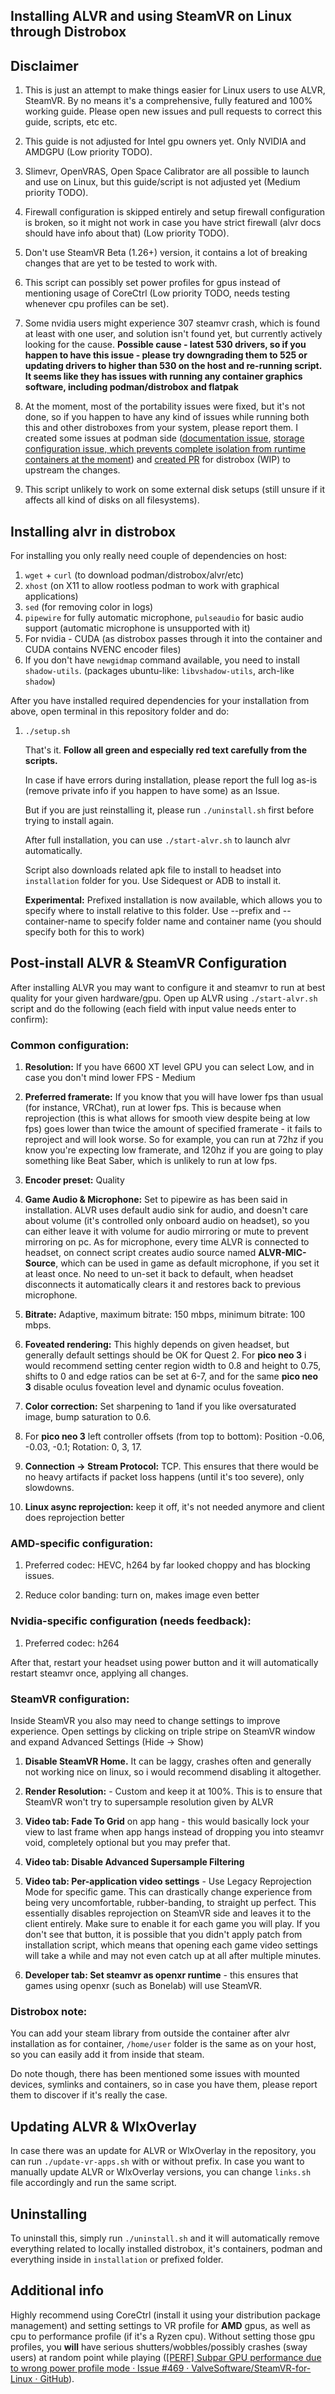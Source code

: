 ## Installing ALVR and using SteamVR on Linux through Distrobox

## Disclaimer

1. This is just an attempt to make things easier for Linux users to use ALVR, SteamVR. By no means it's a comprehensive, fully featured and 100% working guide. Please open new issues and pull requests to correct this guide, scripts, etc etc.

2. This guide is not adjusted for Intel gpu owners yet. Only NVIDIA and AMDGPU (Low priority TODO).

3. Slimevr, OpenVRAS, Open Space Calibrator are all possible to launch and use on Linux, but this guide/script is not adjusted yet (Medium priority TODO).

4. Firewall configuration is skipped entirely and setup firewall configuration is broken, so it might not work in case you have strict firewall (alvr docs should have info about that) (Low priority TODO).

5. Don't use SteamVR Beta (1.26+) version, it contains a lot of breaking changes that are yet to be tested to work with.

6. This script can possibly set power profiles for gpus instead of mentioning usage of CoreCtrl (Low priority TODO, needs testing whenever cpu profiles can be set).

7. Some nvidia users might experience 307 steamvr crash, which is found at least with one user, and solution isn't found yet, but currently actively looking for the cause. **Possible cause - latest 530 drivers, so if you happen to have this issue - please try downgrading them to 525 or updating drivers to higher than 530 on the host and re-running script. It seems like they has issues with running any container graphics software, including podman/distrobox and flatpak**

8. At the moment, most of the portability issues were fixed, but it's not done, so if you happen to have any kind of issues while running both this and other distroboxes from your system, please report them. I created some issues at podman side ([documentation issue](https://github.com/containers/podman/issues/18375), [storage configuration issue, which prevents complete isolation from runtime containers at the moment](https://github.com/containers/storage/issues/1587)) and [created PR](https://github.com/89luca89/distrobox/pull/718) for distrobox (WIP) to upstream the changes.

9. This script unlikely to work on some external disk setups (still unsure if it affects all kind of disks on all filesystems).

## Installing alvr in distrobox

For installing you only really need couple of dependencies on host:

1. `wget` + `curl` (to download podman/distrobox/alvr/etc)
2. `xhost` (on X11 to allow rootless podman to work with graphical applications)
3. `sed` (for removing color in logs)
4. `pipewire` for fully automatic microphone, `pulseaudio` for basic audio support (automatic microphone is unsupported with it)
5. For nvidia - CUDA (as distrobox passes through it into the container and CUDA contains NVENC encoder files)
6. If you don't have `newgidmap` command available, you need to install `shadow-utils`. (packages ubuntu-like: `libvshadow-utils`, arch-like `shadow`)

After you have installed required dependencies for your installation from above, open terminal in this repository folder and do:

1. `./setup.sh`
   
   That's it. **Follow all green and especially red text carefully from the scripts.**

   In case if have errors during installation, please report the full log as-is (remove private info if you happen to have some) as an Issue.
   
   But if you are just reinstalling it, please run `./uninstall.sh` first before trying to install again.
   
   After full installation, you can use `./start-alvr.sh` to launch alvr automatically.
   
   Script also downloads related apk file to install to headset into `installation` folder for you. Use Sidequest or ADB to install it.

   **Experimental:** Prefixed installation is now available, which allows you to specify where to install relative to this folder. Use --prefix and --container-name to specify folder name and container name (you should specify both for this to work)

## Post-install ALVR & SteamVR Configuration

After installing ALVR you may want to configure it and steamvr to run at best quality for your given hardware/gpu. Open up ALVR using `./start-alvr.sh` script and do the following (each field with input value needs enter to confirm):

### Common configuration:

1. **Resolution:** If you have 6600 XT level GPU you can select Low, and in case you don't mind lower FPS - Medium

2. **Preferred framerate:** If you know that you will have lower fps than usual (for instance, VRChat), run at lower fps. This is because when reprojection (this is what allows for smooth view despite being at low fps) goes lower than twice the amount of specified framerate - it fails to reproject and will look worse. So for example, you can run at 72hz if you know you're expecting low framerate, and 120hz if you are going to play something like Beat Saber, which is unlikely to run at low fps.

3. **Encoder preset:** Quality

4. **Game Audio & Microphone:** Set to pipewire as has been said in installation. ALVR uses default audio sink for audio, and doesn't care about volume (it's controlled only onboard audio on headset), so you can either leave it with volume for audio mirroring or mute to prevent mirroring on pc. As for microphone, every time ALVR is connected to headset, on connect script creates audio source named **ALVR-MIC-Source**, which can be used in game as default microphone, if you set it at least once. No need to un-set it back to default, when headset disconnects it automatically clears it and restores back to previous microphone.

5. **Bitrate:** Adaptive, maximum bitrate: 150 mbps, minimum bitrate: 100 mbps.

6. **Foveated rendering:** This highly depends on given headset, but generally default settings should be OK for Quest 2. For **pico neo 3** i would recommend setting center region width to 0.8 and height to 0.75, shifts to 0 and edge ratios can be set at 6-7, and for the same **pico neo 3** disable oculus foveation level and dynamic oculus foveation.

7. **Color correction:** Set sharpening to 1and if you like oversaturated image, bump saturation to 0.6.

8. For **pico neo 3** left controller offsets (from top to bottom): Position -0.06, -0.03, -0.1; Rotation: 0, 3, 17.

9. **Connection -> Stream Protocol:** TCP. This ensures that there would be no heavy artifacts if packet loss happens (until it's too severe), only slowdowns.

10. **Linux async reprojection:** keep it off, it's not needed anymore and client does reprojection better

### AMD-specific configuration:

1. Preferred codec: HEVC, h264 by far looked choppy and has blocking issues.

2. Reduce color banding: turn on, makes image even better

### Nvidia-specific configuration (needs feedback):

1. Preferred codec: h264

After that, restart your headset using power button and it will automatically restart steamvr once, applying all changes.

### SteamVR configuration:

Inside SteamVR you also may need to change settings to improve experience. Open settings by clicking on triple stripe on SteamVR window and expand Advanced Settings (Hide -> Show)

1. **Disable SteamVR Home.** It can be laggy, crashes often and generally not working nice on linux, so i would recommend disabling it altogether.

2. **Render Resolution:** - Custom and keep it at 100%. This is to ensure that SteamVR won't try to supersample resolution given by ALVR

3. **Video tab: Fade To Grid** on app hang - this would basically lock your view to last frame when app hangs instead of dropping you into steamvr void, completely optional but you may prefer that.

4. **Video tab: Disable Advanced Supersample Filtering** 

5. **Video tab: Per-application video settings** - Use Legacy Reprojection Mode for specific game. This can drastically change experience from being very uncomfortable, rubber-banding, to straight up perfect. This essentially disables reprojection on SteamVR side and leaves it to the client entirely. Make sure to enable it for each game you will play. If you don't see that button, it is possible that  you didn't apply patch from installation script, which means that opening each game video settings will take a while and may not even catch up at all after multiple minutes.

6. **Developer tab: Set steamvr as openxr runtime** - this ensures that games using openxr (such as Bonelab) will use SteamVR.

### Distrobox note:

You can add your steam library from outside the container after alvr installation as for container, `/home/user` folder is the same as on your host, so you can easily add it from inside that steam.

Do note though, there has been mentioned some issues with mounted devices, symlinks and containers, so in case you have them, please report them to discover if it's really the case.

## Updating ALVR & WlxOverlay

In case there was an update for ALVR or WlxOverlay in the repository, you can run `./update-vr-apps.sh` with or without prefix. In case you want to manually update ALVR or WlxOverlay versions, you can change `links.sh` file accordingly and run the same script.

## Uninstalling

To uninstall this, simply run `./uninstall.sh` and it will automatically remove everything related to locally installed distrobox, it's containers, podman and everything inside in `installation` or prefixed folder.

## Additional info

Highly recommend using CoreCtrl (install it using your distribution package management) and setting settings to VR profile for **AMD** gpus, as well as cpu to performance profile (if it's a Ryzen cpu). Without setting those gpu profiles, you **will** have serious shutters/wobbles/possibly crashes (sway users) at random point while playing ([[PERF] Subpar GPU performance due to wrong power profile mode · Issue #469 · ValveSoftware/SteamVR-for-Linux · GitHub](https://github.com/ValveSoftware/SteamVR-for-Linux/issues/469)).
